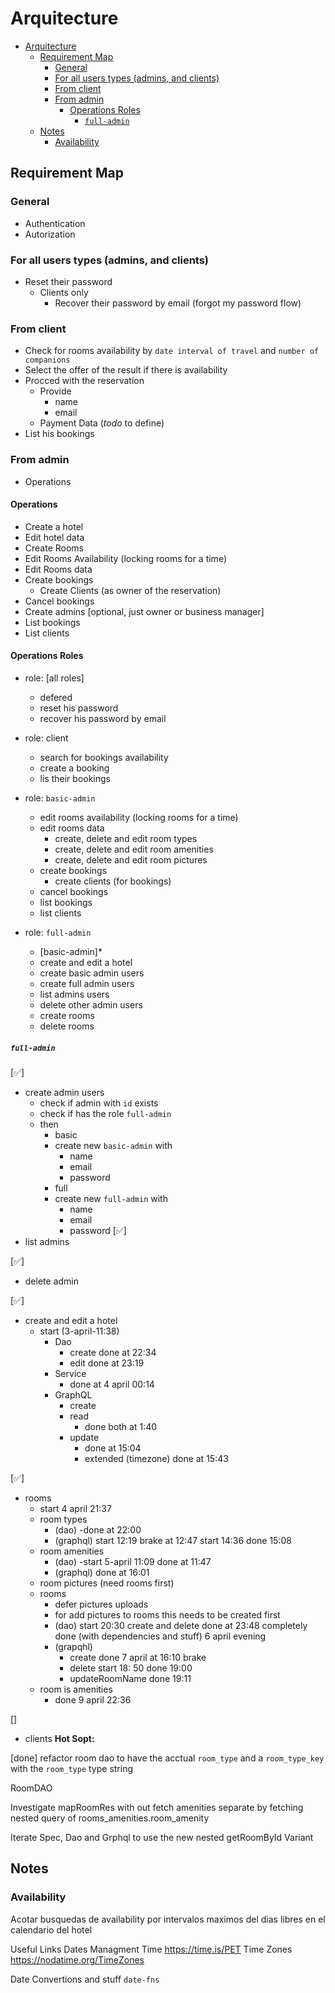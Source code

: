 # Arquitecture

- [Arquitecture](#arquitecture)
  - [Requirement Map](#requirement-map)
    - [General](#general)
    - [For all users types (admins, and clients)](#for-all-users-types-admins-and-clients)
    - [From client](#from-client)
    - [From admin](#from-admin)
      - [Operations Roles](#operations-roles)
        - [`full-admin`](#full-admin)
  - [Notes](#notes)
    - [Availability](#availability)

## Requirement Map

### General
-	Authentication
-	Autorization

### For all users types (admins, and clients)
-   Reset their password
    -   Clients only
        -   Recover their password by email (forgot my password flow)

### From client
-   Check for rooms availability by `date interval of travel` and `number of companions`
-   Select the offer of the result if there is availability
-   Procced with the reservation
    -   Provide
        -   name
        -   email
    -   Payment Data (*todo* to define)
-   List his bookings


### From admin
-	Operations

####	Operations
-	Create a hotel
-	Edit hotel data
-	Create Rooms
-	Edit Rooms Availability (locking rooms for a time)
-	Edit Rooms data
-	Create bookings
	-	Create Clients (as owner of the reservation)
-	Cancel bookings
-	Create admins [optional, just owner or business manager]
-	List bookings
-	List clients

#### Operations Roles
-   role: [all roles]
    -   defered
    -   reset his password
    -   recover his password by email

-   role: client
    -   search for bookings availability
    -   create a booking
    -   lis their bookings

-   role: `basic-admin`
    -	edit rooms availability (locking rooms for a time)
    -	edit rooms data
        -   create, delete and edit room types
        -   create, delete and edit room amenities
        -   create, delete and edit room pictures
    -	create bookings
    	-	create clients (for bookings)
    -	cancel bookings
    -	list bookings
    -	list clients


-   role: `full-admin`
    -	[basic-admin]*
    -	create and edit a hotel
    -	create basic admin users    
    -	create full admin users 
    -	list admins users
    -   delete other admin users
    -	create rooms
    -   delete rooms


##### `full-admin`

[✅]
-   create admin users
    -   check if admin with `id` exists
    -   check if has the role `full-admin`
    -   then
        -   basic
        -   create new `basic-admin` with
            -   name
            -   email
            -   password
        -   full
        -   create new `full-admin` with
            -   name
            -   email
            -   password
[✅]
-   list admins

[✅]
-   delete admin

[✅]
-	create and edit a hotel 
    -   start (3-april-11:38)
        -   Dao
            -   create done at 22:34
            -   edit done at 23:19
        -   Service
            -   done at 4 april 00:14
        -   GraphQL
            -   create
            -   read
                -   done both at 1:40
            -   update
                -   done at 15:04
                -   extended (timezone) done at 15:43

[✅]
-	rooms
    -   start 4 april 21:37
    -   room types 
        -   (dao)  -done at 22:00
        -   (graphql) start 12:19 brake at 12:47 start 14:36 done 15:08
    -   room amenities 
        -   (dao) -start 5-april 11:09 done at 11:47
        -   (graphql) done at 16:01
    -   room pictures (need rooms first)
    -   rooms 
        -   defer pictures uploads
        -   for add pictures to rooms this needs to be created first
        -   (dao) start 20:30   create and delete done at 23:48 
                  completely done (with dependencies and stuff) 6 april evening
        -   (grapqhl) 
            -   create done 7 april at 16:10 brake
            -   delete start 18: 50  done 19:00 
            -   updateRoomName done 19:11
    -   room is amenities
        -   done 9 april 22:36

[]
-   clients
**Hot Sopt:**











[done]
refactor room dao
to have the acctual `room_type`
and a `room_type_key` with the `room_type` type string

RoomDAO

Investigate mapRoomRes with out fetch amenities separate
by fetching nested query of rooms_amenities.room_amenity

Iterate Spec, Dao and Grphql to use the new nested getRoomById
Variant






















## Notes

### Availability
Acotar busquedas de availability por intervalos maximos  del dias libres en el calendario del hotel



Useful Links
Dates Managment
Time
https://time.is/PET
Time Zones
https://nodatime.org/TimeZones

Date Convertions and stuff
`date-fns`